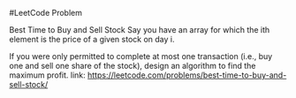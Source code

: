 #LeetCode Problem

Best Time to Buy and Sell Stock
Say you have an array for which the ith element is the price of a given stock on day i.

If you were only permitted to complete at most one transaction (i.e., buy one and sell one share of the stock), design an algorithm to find the maximum profit.
link: https://leetcode.com/problems/best-time-to-buy-and-sell-stock/